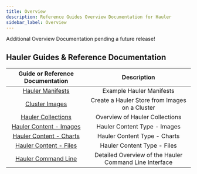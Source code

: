 ```yaml
---
title: Overview
description: Reference Guides Overview Documentation for Hauler
sidebar_label: Overview
---
```


Additional Overview Documentation pending a future release!

## Hauler Guides & Reference Documentation

|           Guide or Reference Documentation           |                      Description                       |
| :--------------------------------------------------: | :----------------------------------------------------: |
|            [Hauler Manifests](manifests)             |                Example Hauler Manifests                |
|           [Cluster Images](cluster-images)           |     Create a Hauler Store from Images on a Cluster     |
| [Hauler Collections](hauler-collections/collections) |             Overview of Hauler Collections             |
|   [Hauler Content - Images](hauler-content/images)   |              Hauler Content Type - Images              |
|   [Hauler Content - Charts](hauler-content/charts)   |              Hauler Content Type - Charts              |
|    [Hauler Content - Files](hauler-content/files)    |              Hauler Content Type - Files               |
|      [Hauler Command Line](command-line/hauler)      | Detailed Overview of the Hauler Command Line Interface |
